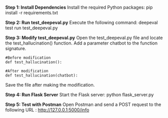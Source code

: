 **Step 1: Install Dependencies**
Install the required Python packages: pip install -r requirements.txt

**Step 2: Run test_deepeval.py**
Execute the following command: deepeval test run test_deepeval.py

**Step 3: Modify test_deepeval.py**
Open the test_deepeval.py file and locate the test_hallucination() function. Add a parameter chatbot to the function signature.

    #Before modification
    def test_hallucination():

    #After modification
    def test_hallucination(chatbot):

Save the file after making the modification.

**Step 4: Run Flask Server**
Start the Flask server: python flask_server.py

**Step 5: Test with Postman**
Open Postman and send a POST request to the following URL : http://127.0.0.1:5000/info